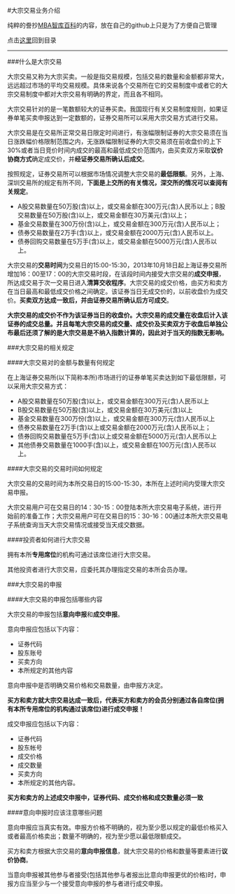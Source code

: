 #大宗交易业务介绍

纯粹的誊抄[MBA智库百科](http://wiki.mbalib.com/wiki/%E5%A4%A7%E5%AE%97%E4%BA%A4%E6%98%93)的内容，放在自己的github上只是为了方便自己管理

点击[这里](http://www.xumenger.com/finance-knowledge-20160203/)回到目录

---

###什么是大宗交易

大宗交易又称为大宗买卖。一般是指交易规模，包括交易的数量和金额都非常大，远远超过市场的平均交易规模。具体来说各个交易所在它的交易制度中或者它的大宗交易制度中都对大宗交易有明确的界定，而且各不相同。

大宗交易针对的是一笔数额较大的证券买卖。我国现行有关交易制度规则，如果证券单笔买卖申报达到一定数额的，证券交易所可以采用大宗交易方式进行交易。 

大宗交易是在交易所正常交易日限定时间进行，有涨幅限制证券的大宗交易须在当日涨跌幅价格限制范围之内，无涨跌幅限制证券的大宗交易须在前收盘价的上下30%或者当日竞价时间内成交的最高和最低成交价范围内，由买卖双方采取**议价协商方式**确定成交价，并**经证券交易所确认后成交**。

按照规定，证券交易所可以根据市场情况调整大宗交易的**最低限额**。另外，上海、深圳交易所的规定有所不同，**下面是上交所的有关情况，深交所的情况可以查阅有关规定**。

* A股交易数量在50万股(含)以上，或交易金额在300万元(含)人民币以上；B股交易数量在50万股(含)以上，或交易金额在30万美元(含)以上； 
* 基金交易数量在300万份(含)以上，或交易金额在300万元(含)人民币以上； 
* 债券交易数量在2万手(含)以上，或交易金额在2000万元(含)人民币以上。 
* 债券回购交易数量在5万手(含)以上，或交易金额在5000万元(含)人民币以上。 

大宗交易的**交易时间**为交易日的15:00-15:30，2013年10月18日起上海证券交易所增加16：00至17：00的大宗交易时段，在该段时间内接受大宗交易的**成交申报**，所达成交易于次一交易日进入**清算交收程序**。大宗交易的成交价格，由买方和卖方在当日最高和最低成交价格之间确定。该证券当日无成交价的，以前收盘价为成交价。**买卖双方达成一致后，并由证券交易所确认后方可成交**。 

**大宗交易的成交价不作为该证券当日的收盘价。大宗交易的成交量在收盘后计入该证券的成交总量。并且每笔大宗交易的成交量、成交价及买卖双方于收盘后单独公布最后还须了解的是大宗交易是不纳入指数计算的，因此对于当天的指数无影响。**

###大宗交易的相关规定

####大宗交易对的金额与数量有何规定

在上海证券交易所(以下简称本所)市场进行的证券单笔买卖达到如下最低限额，可以采用大宗交易方式： 

* A股交易数量在50万股(含)以上，或交易金额在300万元(含)人民币以上
* B股交易数量在50万股(含)以上，或交易金额在30万美元(含)以上
* 基金交易数量在300万份(含)以上，或交易金额在300万元(含)人民币以上
* 债券交易数量在2万手(含)以上或交易金额在2000万元(含)人民币以上；
* 债券回购交易数量在5万手(含)以上或交易金额在5000万元(含)人民币以上
* 其他债券交易数量在1000手(含)以上，或交易金额在100万元(含)人民币以上。 

####大宗交易的交易时间如何规定

大宗交易的交易时间为本所交易日的15:00-15:30，本所在上述时间内受理大宗交易申报。

大宗交易用户可在交易日的14：30-15：00登陆本所大宗交易电子系统，进行开始前的准备工作；大宗交易用户可在交易日的15：30-16：00通过本所大宗交易电子系统查询当天大宗交易情况或接受当天成交数据。 

####投资者如何进行大宗交易

拥有本所**专用席位**的机构可通过该席位进行大宗交易。

其他投资者进行大宗交易，应委托其办理指定交易的本所会员办理。 

###大宗交易的申报

####大宗交易的申报包括哪些内容 

大宗交易的申报包括**意向申报**和**成交申报**。 

意向申报应包括以下内容：

* 证券代码
* 股东账号
* 买卖方向
* 本所规定的其他内容

意向申报中是否明确交易价格和交易数量，由申报方决定。

**买方和卖方就大宗交易达成一致后，代表买方和卖方的会员分别通过各自席位(拥有本所专用席位的机构通过该席位)进行成交申报！**

成交申报应包括以下内容：

* 证券代码
* 股东帐号
* 成交价格
* 成交数量
* 买卖方向
* 本所规定的其他内容。 

**买方和卖方的上述成交申报中，证券代码、成交价格和成交数量必须一致**

####意向申报时应该注意哪些问题

意向申报应当真实有效。申报方价格不明确的，视为至少愿以规定的最低价格买入或者最高价格卖出；数量不明确的，视为至少愿以最低限额成交。 

买方和卖方根据大宗交易的**意向申报信息**，就大宗交易的价格和数量等要素进行**议价协商**。

当意向申报被其他参与者接受(包括其他参与者报出比意向申报更优的价格)时，申报方应当至少与一个接受意向申报的参与者进行成交申报。

